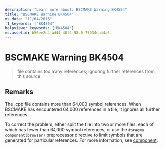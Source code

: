 ```yaml
---
description: "Learn more about: BSCMAKE Warning BK4504"
title: "BSCMAKE Warning BK4504"
ms.date: "11/04/2016"
f1_keywords: ["BK4504"]
helpviewer_keywords: ["BK4504"]
ms.assetid: b56ee2d4-ad44-40f4-98c0-75934ea44a6c
---
```

# BSCMAKE Warning BK4504

> file contains too many references; ignoring further references from this source

## Remarks

The .cpp file contains more than 64,000 symbol references. When BSCMAKE has encountered 64,000 references in a file, it ignores all further references.

To correct the problem, either split the file into two or more files, each of which has fewer than 64,000 symbol references, or use the `#pragma component(browser)` preprocessor directive to limit symbols that are generated for particular references. For more information, see [component](../../preprocessor/component.md).
